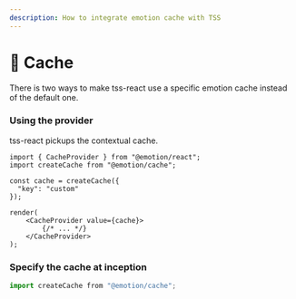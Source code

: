 ```yaml
---
description: How to integrate emotion cache with TSS
---
```


# 💽 Cache

There is two ways to make tss-react use a specific emotion cache instead of the default one. &#x20;

### Using the provider

tss-react pickups the contextual cache.  &#x20;

```tsx
import { CacheProvider } from "@emotion/react";
import createCache from "@emotion/cache";

const cache = createCache({
  "key": "custom"
});

render(
    <CacheProvider value={cache}>
        {/* ... */}
    </CacheProvider>
);
```

### Specify the cache at inception

```typescript
import createCache from "@emotion/cache";
```

### &#x20;
